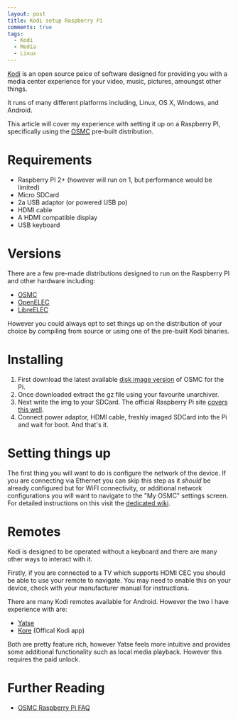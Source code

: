```yaml
---
layout: post
title: Kodi setup Raspberry Pi
comments: true
tags:
  - Kodi
  - Media
  - Linux
---
```


[Kodi][0] is an open source peice of software designed for providing you with a media center experience for your video, music, pictures, amoungst other things. 

It runs of many different platforms including, Linux, OS X, Windows, and Android.

This article will cover my experience with setting it up on a Raspberry PI, specifically using the [OSMC][1] pre-built distribution. 

# Requirements

- Raspberry PI 2+ (however will run on 1, but performance would be limited)
- Micro SDCard
- 2a USB adaptor (or powered USB po)
- HDMI cable
- A HDMI compatible display
- USB keyboard

# Versions

There are a few pre-made distributions designed to run on the Raspberry PI and other hardware including:

- [OSMC][1]
- [OpenELEC][2]
- [LibreELEC][3]

However you could always opt to set things up on the distribution of your choice by compiling from source or using one of the pre-built Kodi binaries.

# Installing

1. First download the latest available [disk image version][5] of OSMC for the Pi. 
2. Once downloaded extract the gz file using your favourite unarchiver. 
3. Next write the img to your SDCard. The official Raspberry Pi site [covers this well][6].
4. Connect power adaptor, HDMI cable, freshly imaged SDCard into the Pi and wait for boot. And that's it.

# Setting things up

The first thing you will want to do is configure the network of the device. If you are connecting via Ethernet you can skip this step as it _should_ be already configured but for WiFI connectivity, or additional network configurations you will want to navigate to the "My OSMC" settings screen. For detailed instructions on this visit the [dedicated wiki][7].

# Remotes

Kodi is designed to be operated without a keyboard and there are many other ways to interact with it.

Firstly, if you are connected to a TV which supports HDMI CEC you should be able to use your remote to navigate. You may need to enable this on your device, check with your manufacturer manual for instructions.

There are many Kodi remotes available for Android. However the two I have experience with are:

- [Yatse][8]
- [Kore][9] (Offical Kodi app)

Both are pretty feature rich, however Yatse feels more intuitive and provides some additional functionality such as local media playback. However this requires the paid unlock.

# Further Reading

- [OSMC Raspberry Pi FAQ][4]

[0]: https://kodi.tv/
[1]: https://osmc.tv/
[2]: http://openelec.tv/
[3]: https://libreelec.tv/
[4]: https://osmc.tv/wiki/raspberry-pi/frequently-asked-questions/
[5]: https://osmc.tv/download/
[6]: https://www.raspberrypi.org/documentation/installation/installing-images/
[7]: https://osmc.tv/wiki/general/setting-up-your-network-connection/
[8]: https://play.google.com/store/apps/details?id=org.leetzone.android.yatsewidgetfree
[9]: https://play.google.com/store/apps/details?id=org.xbmc.kore
[10]: https://en.wikipedia.org/wiki/Consumer_Electronics_Control